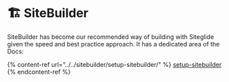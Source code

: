 # 🏗️ SiteBuilder

SiteBuilder has become our recommended way of building with Siteglide given the speed and best practice approach. It has a dedicated area of the Docs:

{% content-ref url="../../sitebuilder/setup-sitebuilder/" %}
[setup-sitebuilder](../../sitebuilder/setup-sitebuilder/)
{% endcontent-ref %}
